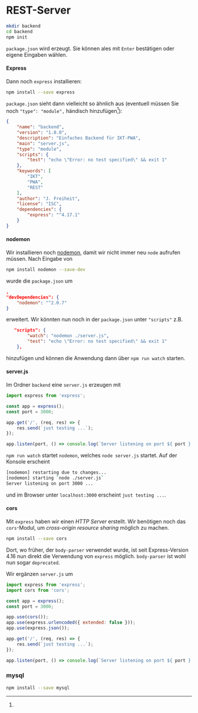 # REST-Server

```bash
mkdir backend
cd backend
npm init
```

`package.json` wird erzeugt. Sie können ales mit `Enter` bestätigen oder eigene Eingaben wählen. 

#### Express

Dann noch `express` installieren:

```bash
npm install --save express
```

`package.json` sieht dann vielleicht so ähnlich aus (eventuell müssen Sie noch `"type": "module",` händisch hinzufügen[^1]):

[^1]:  

```json
{
    "name": "backend",
    "version": "1.0.0",
    "description": "Einfaches Backend für IKT-PWA",
    "main": "server.js",
    "type": "module",
    "scripts": {
        "test": "echo \"Error: no test specified\" && exit 1"
    },
    "keywords": [
        "IKT",
        "PWA",
        "REST"
    ],
    "author": "J. Freiheit",
    "license": "ISC",
    "dependencies": {
        "express": "^4.17.1"
    }
}
```

#### nodemon

Wir installieren noch [nodemon](https://www.npmjs.com/package/nodemon), damit wir nicht immer neu `node` aufrufen müssen. Nach Eingabe von 

```bash
npm install nodemon --save-dev
```

wurde die `package.json` um 

```json
,
"devDependencies": {
    "nodemon": "^2.0.7"
}
```

erweitert. Wir könnten nun noch in der `package.json` unter `"scripts"` z.B.

```json
   "scripts": {
        "watch": "nodemon ./server.js",
        "test": "echo \"Error: no test specified\" && exit 1"
    },
```

hinzufügen und können die Anwendung dann über `npm run watch` starten. 


#### server.js

Im Ordner `backend` eine `server.js` erzeugen mit 

```js
import express from 'express';

const app = express();
const port = 3000;

app.get('/', (req, res) => {
    res.send(`just testing ...`);
});

app.listen(port, () => console.log(`Server listening on port ${ port } ...`));
```

`npm run watch` startet `nodemon`, welches `node server.js` startet. Auf der Konsole erscheint 

```bash
[nodemon] restarting due to changes...
[nodemon] starting `node ./server.js`
Server listening on port 3000 ...
```

und im Browser unter `localhost:3000` erscheint `just testing ...`.

#### cors

Mit `express` haben wir einen *HTTP Server* erstellt. Wir benötigen noch das `cors`-Modul, um *cross-origin resource sharing* möglich zu machen. 

```bash
npm install --save cors
```

Dort, wo früher, der `body-parser` verwendet wurde, ist seit Express-Version 4.16 nun direkt die Verwendung von `express` möglich. `body-parser` ist wohl nun sogar `deprecated`. 

Wir ergänzen `server.js` um

```js linenums="1" hl_lines="2 7-9"
import express from 'express';
import cors from 'cors';

const app = express();
const port = 3000;

app.use(cors());
app.use(express.urlencoded({ extended: false }));
app.use(express.json());

app.get('/', (req, res) => {
    res.send(`just testing ...`);
});

app.listen(port, () => console.log(`Server listening on port ${ port } ...`));
```

### mysql

```bash
npm install --save mysql
```


